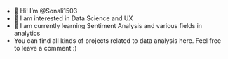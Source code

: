 - 👋 Hi! I’m @Sonali1503
- 👀 I am interested in Data Science and UX
- 🌱 I am currently learning Sentiment Analysis and various fields in analytics
-  You can find all kinds of projects related to data analysis here. Feel free to leave a comment :)

<!---
Sonali1503/Sonali1503 is a ✨ special ✨ repository because its `README.md` (this file) appears on your GitHub profile.
You can click the Preview link to take a look at your changes.
--->
